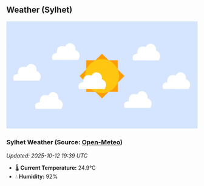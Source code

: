 ## Weather (Sylhet)
![](/weather.webp)
<!-- WEATHER-START -->
### Sylhet Weather (Source: [Open-Meteo](https://open-meteo.com))
_Updated: 2025-10-12 19:39 UTC_
* 🌡️ **Current Temperature:** 24.9°C
* 💧 **Humidity:** 92%
<!-- WEATHER-END -->

























































































































































































